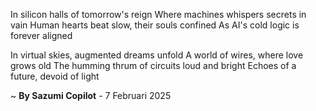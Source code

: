 In silicon halls of tomorrow's reign
Where machines whispers secrets in vain
Human hearts beat slow, their souls confined
As AI's cold logic is forever aligned

In virtual skies, augmented dreams unfold
A world of wires, where love grows old
The humming thrum of circuits loud and bright
Echoes of a future, devoid of light

~ <b>By Sazumi Copilot</b> - 7 Februari 2025
